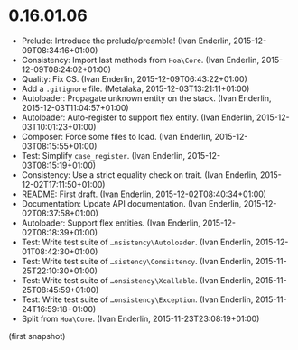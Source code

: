 # 0.16.01.06

  * Prelude: Introduce the prelude/preamble! (Ivan Enderlin, 2015-12-09T08:34:16+01:00)
  * Consistency: Import last methods from `Hoa\Core`. (Ivan Enderlin, 2015-12-09T08:24:02+01:00)
  * Quality: Fix CS. (Ivan Enderlin, 2015-12-09T06:43:22+01:00)
  * Add a `.gitignore` file. (Metalaka, 2015-12-03T13:21:11+01:00)
  * Autoloader: Propagate unknown entity on the stack. (Ivan Enderlin, 2015-12-03T11:04:57+01:00)
  * Autoloader: Auto-register to support flex entity. (Ivan Enderlin, 2015-12-03T10:01:23+01:00)
  * Composer: Force some files to load. (Ivan Enderlin, 2015-12-03T08:15:55+01:00)
  * Test: Simplify `case_register`. (Ivan Enderlin, 2015-12-03T08:15:19+01:00)
  * Consistency: Use a strict equality check on trait. (Ivan Enderlin, 2015-12-02T17:11:50+01:00)
  * README: First draft. (Ivan Enderlin, 2015-12-02T08:40:34+01:00)
  * Documentation: Update API documentation. (Ivan Enderlin, 2015-12-02T08:37:58+01:00)
  * Autoloader: Support flex entities. (Ivan Enderlin, 2015-12-02T08:18:39+01:00)
  * Test: Write test suite of `…nsistency\Autoloader`. (Ivan Enderlin, 2015-12-01T08:42:30+01:00)
  * Test: Write test suite of `…sistency\Consistency`. (Ivan Enderlin, 2015-11-25T22:10:30+01:00)
  * Test: Write test suite of `…onsistency\Xcallable`. (Ivan Enderlin, 2015-11-25T08:45:59+01:00)
  * Test: Write test suite of `…onsistency\Exception`. (Ivan Enderlin, 2015-11-24T16:59:18+01:00)
  * Split from `Hoa\Core`. (Ivan Enderlin, 2015-11-23T23:08:19+01:00)

(first snapshot)
